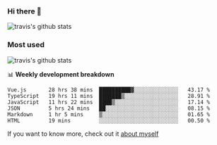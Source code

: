 ### Hi there 👋

<!--
**HondryTravis/HondryTravis** is a ✨ _special_ ✨ repository because its `README.md` (this file) appears on your GitHub profile.

Here are some ideas to get you started:

- 🔭 I’m currently working on ...
- 🌱 I’m currently learning ...
- 👯 I’m looking to collaborate on ...
- 🤔 I’m looking for help with ...
- 💬 Ask me about ...
- 📫 How to reach me: ...
- 😄 Pronouns: ...
- ⚡ Fun fact: ...
-->

![travis's github stats](https://github-readme-stats.vercel.app/api?username=HondryTravis&hide=stars)
### Most used
![travis's github stats](https://github-readme-stats.anuraghazra1.vercel.app/api/top-langs/?username=HondryTravis&layout=compact&hide_title=true)

📊 **Weekly development breakdown**

<!--START_SECTION:waka-->

```text
Vue.js       28 hrs 38 mins  ██████████▓░░░░░░░░░░░░░░   43.17 %
TypeScript   19 hrs 11 mins  ███████▒░░░░░░░░░░░░░░░░░   28.91 %
JavaScript   11 hrs 22 mins  ████▒░░░░░░░░░░░░░░░░░░░░   17.14 %
JSON         5 hrs 24 mins   ██░░░░░░░░░░░░░░░░░░░░░░░   08.15 %
Markdown     1 hr 5 mins     ▒░░░░░░░░░░░░░░░░░░░░░░░░   01.65 %
HTML         19 mins         ░░░░░░░░░░░░░░░░░░░░░░░░░   00.50 %
```

<!--END_SECTION:waka-->

If you want to know more, check out it [about myself](https://hondrytravis.github.io/)

